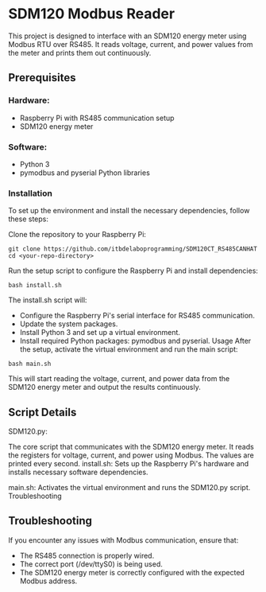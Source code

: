 
# SDM120 Modbus Reader
This project is designed to interface with an SDM120 energy meter using Modbus RTU over RS485. It reads voltage, current, and power values from the meter and prints them out continuously.

## Prerequisites
### Hardware:

- Raspberry Pi with RS485 communication setup
- SDM120 energy meter
### Software:

- Python 3
- pymodbus and pyserial Python libraries
### Installation
To set up the environment and install the necessary dependencies, follow these steps:

Clone the repository to your Raspberry Pi:
```
git clone https://github.com/itbdelaboprogramming/SDM120CT_RS485CANHAT
cd <your-repo-directory>
```
Run the setup script to configure the Raspberry Pi and install dependencies:

```
bash install.sh
```
The install.sh script will:
- Configure the Raspberry Pi's serial interface for RS485 communication.
- Update the system packages.
- Install Python 3 and set up a virtual environment.
- Install required Python packages: pymodbus and pyserial.
Usage
After the setup, activate the virtual environment and run the main script:

```
bash main.sh
```

This will start reading the voltage, current, and power data from the SDM120 energy meter and output the results continuously.

## Script Details
SDM120.py:

The core script that communicates with the SDM120 energy meter.
It reads the registers for voltage, current, and power using Modbus.
The values are printed every second.
install.sh:
Sets up the Raspberry Pi's hardware and installs necessary software dependencies.

main.sh:
Activates the virtual environment and runs the SDM120.py script.
Troubleshooting

## Troubleshooting
If you encounter any issues with Modbus communication, ensure that:

- The RS485 connection is properly wired.
- The correct port (/dev/ttyS0) is being used.
- The SDM120 energy meter is correctly configured with the expected Modbus address.